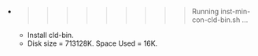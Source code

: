 * >>>>>>>>> Running inst-min-con-cld-bin.sh ...
  * Install cld-bin.
  * Disk size = 713128K. Space Used = 16K.

